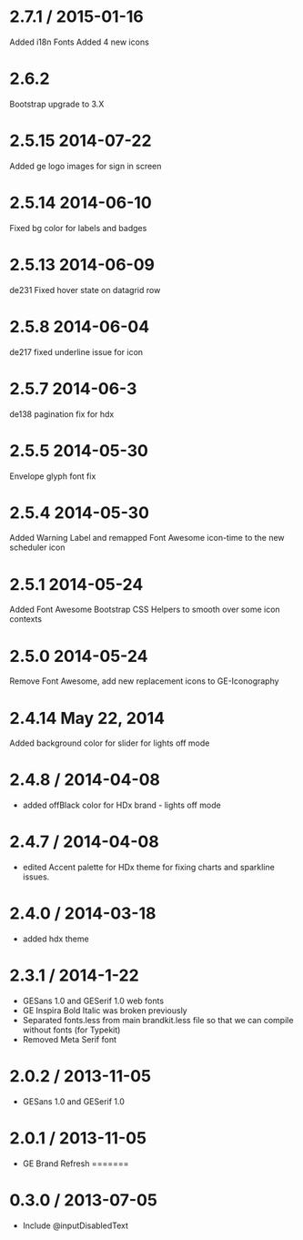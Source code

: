 2.7.1 / 2015-01-16
==================
Added i18n Fonts
Added 4 new icons


2.6.2 
============================
Bootstrap upgrade to 3.X

2.5.15 2014-07-22
===========================
Added ge logo images for sign in screen

2.5.14 2014-06-10
===========================
Fixed bg color for labels and badges

2.5.13 2014-06-09
============================
de231 Fixed hover state on datagrid row

2.5.8 2014-06-04
==================
de217 fixed underline issue for icon

2.5.7 2014-06-3
================
de138 pagination fix for hdx

2.5.5 2014-05-30
================
Envelope glyph font fix

2.5.4 2014-05-30
================
Added Warning Label and remapped Font Awesome icon-time to the new scheduler icon

2.5.1 2014-05-24
================
Added Font Awesome Bootstrap CSS Helpers to smooth over some icon contexts

2.5.0 2014-05-24
================
Remove Font Awesome, add new replacement icons to GE-Iconography

2.4.14 May 22, 2014
================
Added background color for slider for lights off mode

2.4.8 / 2014-04-08
==================
* added offBlack color for HDx brand - lights off mode

2.4.7 / 2014-04-08
==================
* edited Accent palette for HDx theme for fixing charts and sparkline issues.

2.4.0 / 2014-03-18
===================
* added hdx theme


2.3.1 / 2014-1-22
==================
* GESans 1.0 and GESerif 1.0 web fonts
* GE Inspira Bold Italic was broken previously
* Separated fonts.less from main brandkit.less file so that we can compile without fonts (for Typekit)
* Removed Meta Serif font

2.0.2 / 2013-11-05
==================
* GESans 1.0 and GESerif 1.0

2.0.1 / 2013-11-05
==================
* GE Brand Refresh
=======

0.3.0 / 2013-07-05
==================
* Include @inputDisabledText
